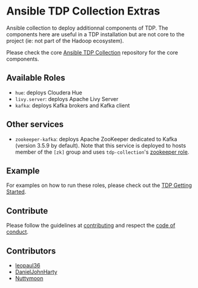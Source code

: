 # Ansible TDP Collection Extras

Ansible collection to deploy additionnal components of TDP. The components here are useful in a TDP installation but are not core to the project (ie: not part of the Hadoop ecosystem).

Please check the core [Ansible TDP Collection](https://github.com/TOSIT-IO/tdp-collection) repository for the core components.

## Available Roles

- `hue`: deploys Cloudera Hue
- `livy.server`: deploys Apache Livy Server
- `kafka`: deploys Kafka brokers and Kafka client

## Other services

- `zookeeper-kafka`: deploys Apache ZooKeeper dedicated to Kafka (version 3.5.9 by default). Note that this service is deployed to hosts member of the `[zk]` group and uses `tdp-collection`'s [zookeeper role](https://github.com/TOSIT-IO/tdp-collection/tree/master/roles/zookeeper).

## Example

For examples on how to run these roles, please check out the [TDP Getting Started](https://github.com/TOSIT-IO/tdp-getting-started).

## Contribute

Please follow the guidelines at [contributing](./docs/contributing.md) and respect the [code of conduct](./CODE_OF_CONDUCT.md).

## Contributors

- [leopaul36](https://github.com/leopaul36)
- [DanielJohnHarty](https://github.com/DanielJohnHarty)
- [Nuttymoon](https://github.com/Nuttymoon)
